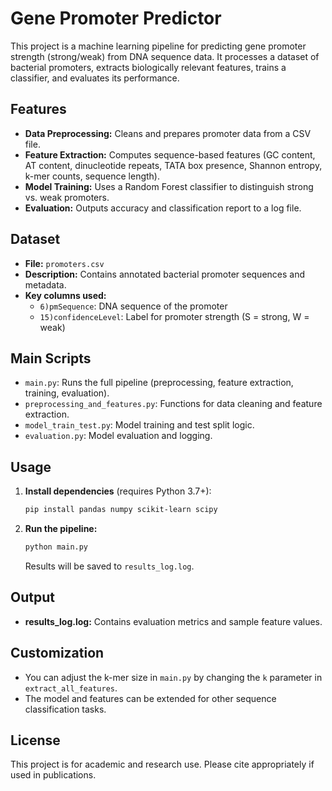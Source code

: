 # Gene Promoter Predictor

This project is a machine learning pipeline for predicting gene promoter strength (strong/weak) from DNA sequence data. It processes a dataset of bacterial promoters, extracts biologically relevant features, trains a classifier, and evaluates its performance.

## Features
- **Data Preprocessing:** Cleans and prepares promoter data from a CSV file.
- **Feature Extraction:** Computes sequence-based features (GC content, AT content, dinucleotide repeats, TATA box presence, Shannon entropy, k-mer counts, sequence length).
- **Model Training:** Uses a Random Forest classifier to distinguish strong vs. weak promoters.
- **Evaluation:** Outputs accuracy and classification report to a log file.

## Dataset
- **File:** `promoters.csv`
- **Description:** Contains annotated bacterial promoter sequences and metadata.
- **Key columns used:**
  - `6)pmSequence`: DNA sequence of the promoter
  - `15)confidenceLevel`: Label for promoter strength (S = strong, W = weak)

## Main Scripts
- `main.py`: Runs the full pipeline (preprocessing, feature extraction, training, evaluation).
- `preprocessing_and_features.py`: Functions for data cleaning and feature extraction.
- `model_train_test.py`: Model training and test split logic.
- `evaluation.py`: Model evaluation and logging.

## Usage
1. **Install dependencies** (requires Python 3.7+):
   ```bash
   pip install pandas numpy scikit-learn scipy
   ```
2. **Run the pipeline:**
   ```bash
   python main.py
   ```
   Results will be saved to `results_log.log`.

## Output
- **results_log.log:** Contains evaluation metrics and sample feature values.

## Customization
- You can adjust the k-mer size in `main.py` by changing the `k` parameter in `extract_all_features`.
- The model and features can be extended for other sequence classification tasks.

## License
This project is for academic and research use. Please cite appropriately if used in publications. 